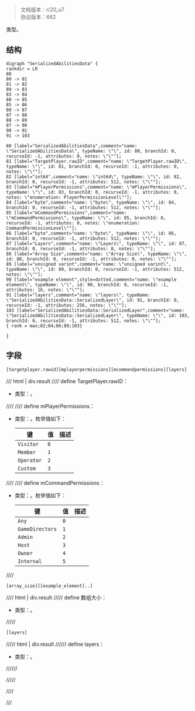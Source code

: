 # <!-- md:samp SerializedAbilitiesData -->

> 文档版本：r/20_u7<br/>协议版本：662

<!-- md:samp SerializedAbilitiesData -->类型。

## 结构

```viz
digraph "SerializedAbilitiesData" {
rankdir = LR
80
80 -> 81
81 -> 82
80 -> 83
83 -> 84
80 -> 85
85 -> 86
80 -> 87
87 -> 88
88 -> 89
87 -> 90
90 -> 91
91 -> 103

80 [label="SerializedAbilitiesData",comment="name: \"SerializedAbilitiesData\", typeName: \"\", id: 80, branchId: 0, recurseId: -1, attributes: 0, notes: \"\""];
81 [label="TargetPlayer.rawID",comment="name: \"TargetPlayer.rawID\", typeName: \"\", id: 81, branchId: 0, recurseId: -1, attributes: 0, notes: \"\""];
82 [label="int64",comment="name: \"int64\", typeName: \"\", id: 82, branchId: 0, recurseId: -1, attributes: 512, notes: \"\""];
83 [label="mPlayerPermissions",comment="name: \"mPlayerPermissions\", typeName: \"\", id: 83, branchId: 0, recurseId: -1, attributes: 0, notes: \"enumeration: PlayerPermissionLevel\""];
84 [label="byte",comment="name: \"byte\", typeName: \"\", id: 84, branchId: 0, recurseId: -1, attributes: 512, notes: \"\""];
85 [label="mCommandPermissions",comment="name: \"mCommandPermissions\", typeName: \"\", id: 85, branchId: 0, recurseId: -1, attributes: 0, notes: \"enumeration: CommandPermissionLevel\""];
86 [label="byte",comment="name: \"byte\", typeName: \"\", id: 86, branchId: 0, recurseId: -1, attributes: 512, notes: \"\""];
87 [label="Layers",comment="name: \"Layers\", typeName: \"\", id: 87, branchId: 0, recurseId: -1, attributes: 8, notes: \"\""];
88 [label="Array Size",comment="name: \"Array Size\", typeName: \"\", id: 88, branchId: 0, recurseId: -1, attributes: 0, notes: \"\""];
89 [label="unsigned varint",comment="name: \"unsigned varint\", typeName: \"\", id: 89, branchId: 0, recurseId: -1, attributes: 512, notes: \"\""];
90 [label="example element",style=dotted,comment="name: \"example element\", typeName: \"\", id: 90, branchId: 0, recurseId: -1, attributes: 16, notes: \"\""];
91 [label="layers",comment="name: \"layers\", typeName: \"SerializedAbilitiesData::SerializedLayer\", id: 91, branchId: 0, recurseId: -1, attributes: 256, notes: \"\""];
103 [label="SerializedAbilitiesData::SerializedLayer",comment="name: \"SerializedAbilitiesData::SerializedLayer\", typeName: \"\", id: 103, branchId: 0, recurseId: -1, attributes: 512, notes: \"\""];
{ rank = max;82;84;86;89;103}

}

```

## 字段

```title='SerializedAbilitiesData'
[targetplayer.rawid][mplayerpermissions][mcommandpermissions][layers]
```

/// html | div.result
//// define
TargetPlayer.rawID：<!-- md:samp int64 -->

- 类型：<!-- md:samp int64 -->。


////
//// define
mPlayerPermissions：<!-- md:samp byte -->

- 类型：<!-- md:samp byte -->。枚举值如下：

  |键|值|描述|
  |---|---|---|
  |`Visitor`|`0`||
  |`Member`|`1`||
  |`Operator`|`2`||
  |`Custom`|`3`||



////
//// define
mCommandPermissions：<!-- md:samp byte -->

- 类型：<!-- md:samp byte -->。枚举值如下：

  |键|值|描述|
  |---|---|---|
  |`Any`|`0`||
  |`GameDirectors`|`1`||
  |`Admin`|`2`||
  |`Host`|`3`||
  |`Owner`|`4`||
  |`Internal`|`5`||



////
```title='Layers'
[array_size][[example_element]..]
```

//// html | div.result
///// define
数组大小：<!-- md:samp unsigned varint -->

- 类型：<!-- md:samp unsigned varint -->。


/////
```title='示例元素'
[layers]
```

///// html | div.result
////// define
layers：[<!-- md:samp SerializedAbilitiesData::SerializedLayer -->](../types/serializedabilitiesdata__serializedlayer.md)

- 类型：<!-- md:samp SerializedAbilitiesData::SerializedLayer -->。


//////

/////

////

///

